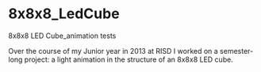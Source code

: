 8x8x8_LedCube
=============

8x8x8 LED Cube_animation tests

Over the course of my Junior year in 2013 at RISD I worked on a semester-long project: a light animation in the structure of an 8x8x8 LED cube.
